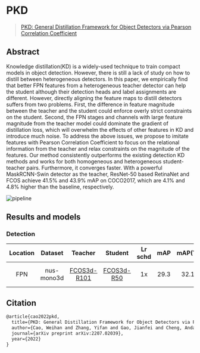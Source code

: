 # PKD

> [PKD: General Distillation Framework for Object Detectors via Pearson Correlation Coefficient](https://arxiv.org/abs/2207.02039)

<!-- [ALGORITHM] -->

## Abstract

Knowledge distillation(KD) is a widely-used technique to train compact models in object detection. However, there is still a lack of study on how to distill between heterogeneous detectors. In this paper, we empirically find that better FPN features from a heterogeneous teacher detector can help the student although their detection heads and label assignments are different. However, directly aligning the feature maps to distill detectors suffers from two problems. First, the difference in feature magnitude between the teacher and the student could enforce overly strict constraints on the student. Second, the FPN stages and channels with large feature magnitude from the teacher model could dominate the gradient of distillation loss, which will overwhelm the effects of other features in KD and introduce much noise. To address the above issues, we propose to imitate features with Pearson Correlation Coefficient to focus on the relational information from the teacher and relax constraints on the magnitude of the features. Our method consistently outperforms the existing detection KD methods and works for both homogeneous and heterogeneous student-teacher pairs. Furthermore, it converges faster. With a powerful MaskRCNN-Swin detector as the teacher, ResNet-50 based RetinaNet and FCOS achieve 41.5% and 43.9% mAP on COCO2017, which are 4.1% and 4.8% higher than the baseline, respectively.

![pipeline](https://user-images.githubusercontent.com/88702197/187424502-d8efb7a3-c40c-4e53-a36c-bd947de464a4.png)

## Results and models

### Detection

| Location |  Dataset   |                                                                         Teacher                                                                         |     Student      | Lr schd | mAP  | mAP(T) | mAP(S) |                             Config                             | Download                                                                                                                                                                                                                                                                                                                                                                                                                                                                                                                                                                                                                                                                                                |
| :------: | :--------: | :-----------------------------------------------------------------------------------------------------------------------------------------------------: | :--------------: | :-----: | :--: | :----: | :----: | :------------------------------------------------------------: | :------------------------------------------------------------------------------------------------------------------------------------------------------------------------------------------------------------------------------------------------------------------------------------------------------------------------------------------------------------------------------------------------------------------------------------------------------------------------------------------------------------------------------------------------------------------------------------------------------------------------------------------------------------------------------------------------------ |
|   FPN    | nus-mono3d | [FCOS3d-R101](https://github.com/open-mmlab/mmdetection3d/blob/dev-1.x/configs/fcos3d/fcos3d_r101-caffe-dcn_fpn_head-gn_8xb2-1x_nus-mono3d_finetune.py) | [FCOS3d-R50](<>) |   1x    | 29.3 |  32.1  |  26.8  | [config](pkd_fpn_fcos3d_r101_fcos3d_r50_8xb2-1x_nus-mono3d.py) | [teacher](https://download.openmmlab.com/mmdetection3d/v0.1.0_models/fcos3d/fcos3d_r101_caffe_fpn_gn-head_dcn_2x8_1x_nus-mono3d_finetune/fcos3d_r101_caffe_fpn_gn-head_dcn_2x8_1x_nus-mono3d_finetune_20210717_095645-8d806dc2.pth) \|[model](https://download.openmmlab.com/mmrazor/v1/pkd/pkd_fcos3d_w10/pkd_fpn_fcos3d_r101_fcos3d_r50_8xb2-1x_nus-mono3d_20220928_234557-0b51b62e.pth?versionId=CAEQThiBgMC8sdC0oBgiIDAwOWE2OWUyNDU1NTQ1MjBhZTY1NmNjODZmMDZkZTM2) \| [log](https://download.openmmlab.com/mmrazor/v1/pkd/pkd_fcos3d_w10/pkd_fpn_fcos3d_r101_fcos3d_r50_8xb2-1x_nus-mono3d_20220928_234557-0b51b62e.json?versionId=CAEQThiBgIDrvdC0oBgiIDNmNGNkNDZhM2RmNjQ1MmI4ZDM0OGNmYmFkYjk5ZjFi) |

## Citation

```latex
@article{cao2022pkd,
  title={PKD: General Distillation Framework for Object Detectors via Pearson Correlation Coefficient},
  author={Cao, Weihan and Zhang, Yifan and Gao, Jianfei and Cheng, Anda and Cheng, Ke and Cheng, Jian},
  journal={arXiv preprint arXiv:2207.02039},
  year={2022}
}
```
